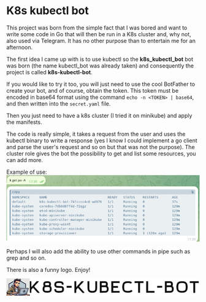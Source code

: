 # K8s kubectl bot

This project was born from the simple fact that I was bored and want to write some code in Go that will then be run in a K8s cluster and, why not, also used via Telegram. It has no other purpose than to entertain me for an afternoon.

The first idea I came up with is to use kubectl so the **k8s_kubectl_bot** bot was born (the name kubectl_bot was already taken) and consequently the project is called **k8s-kubectl-bot**.


If you would like to try it too, you will just need to use the cool BotFather to create your bot, and of course, obtain the token. This token must be encoded in base64 format using the command `echo -n <TOKEN> | base64`, and then written into the `secret.yaml` file.

Then you just need to have a k8s cluster (I tried it on minikube) and apply the manifests.


The code is really simple, it takes a request from the user and uses the kubectl binary to write a response (yes I know I could implement a go client and parse the user's request and so on but that was not the purpose). The cluster role gives the bot the possibility to get and list some resources, you can add more.

Example of use:
![alt text](example.png)


Perhaps I will also add the ability to use other commands in pipe such as grep and so on.


There is also a funny logo. Enjoy!

![alt text](logo.png)